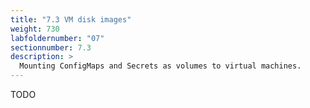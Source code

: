```yaml
---
title: "7.3 VM disk images"
weight: 730
labfoldernumber: "07"
sectionnumber: 7.3
description: >
  Mounting ConfigMaps and Secrets as volumes to virtual machines.
---
```


TODO
